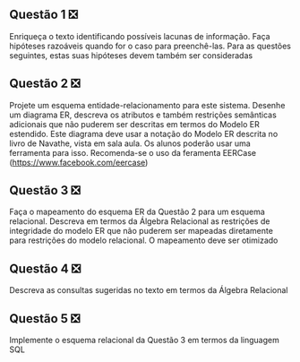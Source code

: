 ## Questão 1 :negative_squared_cross_mark:
Enriqueça o texto identificando possíveis lacunas de informação. Faça hipóteses razoáveis quando for o caso para preenchê-las. Para as questões seguintes, estas suas hipóteses devem também ser consideradas

## Questão 2 :negative_squared_cross_mark:
Projete um esquema entidade-relacionamento para este sistema. Desenhe um diagrama ER, descreva os atributos e também restrições semânticas adicionais que não puderem ser descritas em termos do Modelo ER estendido. Este diagrama deve usar a notação do Modelo ER descrita no livro de Navathe, vista em sala aula. Os alunos poderão usar uma ferramenta para isso. Recomenda-se o uso da feramenta EERCase (https://www.facebook.com/eercase)

## Questão 3 :negative_squared_cross_mark:
Faça o mapeamento do esquema ER da Questão 2 para um esquema relacional. Descreva em termos da Álgebra Relacional as restrições de integridade do modelo ER que não puderem ser mapeadas diretamente para restrições do modelo relacional. O mapeamento deve ser otimizado

## Questão 4 :negative_squared_cross_mark:
Descreva as consultas sugeridas no texto em termos da Álgebra Relacional

## Questão 5 :negative_squared_cross_mark:
Implemente o esquema relacional da Questão 3 em termos da linguagem SQL
